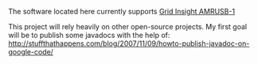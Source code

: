 The software located here currently supports [Grid Insight AMRUSB-1](http://www.gridinsight.com/products/amrusb-1/)


This project will rely heavily on other open-source projects. My first goal will be to publish some javadocs with the help of: http://stuffthathappens.com/blog/2007/11/09/howto-publish-javadoc-on-google-code/